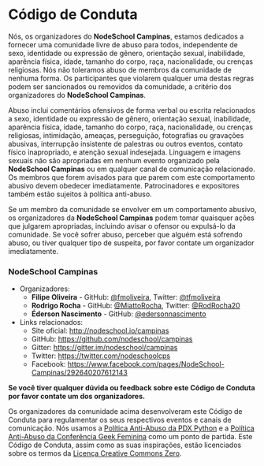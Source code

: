 # Código de Conduta

Nós, os organizadores do **NodeSchool Campinas**, estamos dedicados a fornecer uma comunidade livre de abuso para todos, independente de sexo, identidade ou expressão de gênero, orientação sexual, inabilidade, aparência física, idade, tamanho do corpo, raça, nacionalidade, ou crenças religiosas. Nós não toleramos abuso de membros da comunidade de nenhuma forma. Os participantes que violarem qualquer uma destas regras podem ser sancionados ou removidos da comunidade, a critério dos organizadores do **NodeSchool Campinas**.

Abuso inclui comentários ofensivos de forma verbal ou escrita relacionados a sexo, identidade ou expressão de gênero, orientação sexual, inabilidade, aparência física, idade, tamanho do corpo, raça, nacionalidade, ou crenças religiosas, intimidação, ameaças, perseguição, fotografias ou gravações abusivas, interrupção insistente de palestras ou outros eventos, contato físico inapropriado, e atenção sexual indesejada. Linguagem e imagens sexuais não são apropriadas em nenhum evento organizado pela **NodeSchool Campinas** ou em qualquer canal de comunicação relacionado. Os membros que forem avisados para que parem com este comportamento abusivo devem obedecer imediatamente. Patrocinadores e expositores também estão sujeitos à política anti-abuso.

Se um membro da comunidade se envolver em um comportamento abusivo, os organizadores da **NodeSchool Campinas** podem tomar quaisquer ações que julgarem apropriadas, incluindo avisar o ofensor ou expulsá-lo da comunidade. Se você sofrer abuso, perceber que alguém está sofrendo abuso, ou tiver qualquer tipo de suspeita, por favor contate um organizador imediatamente.

### **NodeSchool Campinas**

* Organizadores:
  * **Filipe Oliveira** - GitHub: [@fmoliveira](https://github.com/fmoliveira), Twitter: [@tfmoliveira](https://twitter.com/tfmoliveira)
  * **Rodrigo Rocha** - GitHub: [@MiattoRocha](https://github.com/MiattoRocha), Twitter: [@RodRocha20](https://twitter.com/RodRocha20)
  * **Éderson Nascimento** - GitHub: [@edersonnascimento](https://github.com/edersonnascimento)
* Links relacionados:
  * Site oficial: http://nodeschool.io/campinas
  * GitHub: https://github.com/nodeschool/campinas
  * Gitter: https://gitter.im/nodeschool/campinas
  * Twitter: https://twitter.com/nodeschoolcps
  * Facebook: https://www.facebook.com/pages/NodeSchool-Campinas/292640207612143

**Se você tiver qualquer dúvida ou feedback sobre este Código de Conduta por favor contate um dos organizadores.**

Os organizadores da comunidade acima desenvolveram este Código de Conduta para regulamentar os seus respectivos eventos e canais de comunicação. Nós usamos a [Política Anti-Abuso da PDX Python](http://www.meetup.com/pdxpython/pages/Code_of_Conduct/) e a [Política Anti-Abuso da Conferência Geek Feminina](http://geekfeminism.wikia.com/wiki/Conference_anti-harassment/Policy) como um ponto de partida. Este Código de Conduta, assim como as suas inspirações, estão licenciados sobre os termos da [Licença Creative Commons Zero](http://creativecommons.org/publicdomain/zero/1.0/).
